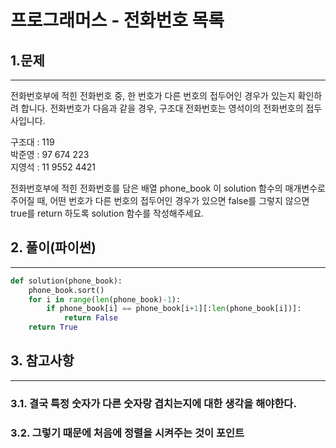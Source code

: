 # 프로그래머스 - 전화번호 목록

## 1.문제
***
전화번호부에 적힌 전화번호 중, 한 번호가 다른 번호의 접두어인 경우가 있는지 확인하려 합니다.
전화번호가 다음과 같을 경우, 구조대 전화번호는 영석이의 전화번호의 접두사입니다.

구조대 : 119  <br/>
박준영 : 97 674 223 <br/>
지영석 : 11 9552 4421

전화번호부에 적힌 전화번호를 담은 배열 phone_book 이 solution 함수의 매개변수로 주어질 때, 어떤 번호가 다른 번호의 접두어인 경우가 있으면 false를 그렇지 않으면 true를 return 하도록 solution 함수를 작성해주세요.

## 2. 풀이(파이썬)
***
```py
def solution(phone_book):
    phone_book.sort()
    for i in range(len(phone_book)-1):
        if phone_book[i] == phone_book[i+1][:len(phone_book[i])]:
            return False
    return True
```

## 3. 참고사항
***
### 3.1. 결국 특정 숫자가 다른 숫자랑 겹치는지에 대한 생각을 해야한다.
### 3.2. 그렇기 때문에 처음에 정렬을 시켜주는 것이 포인트

